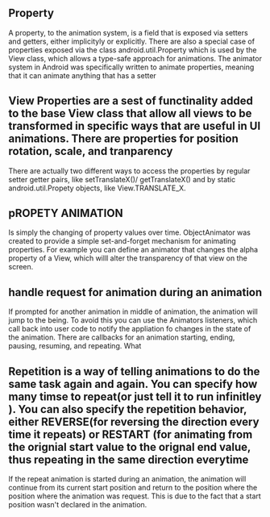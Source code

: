 ## Property
A property, to the animation system, is a field that is exposed via setters and getters, either implicityly or explicitly. There are also a special case of properties exposed via the class android.util.Property which is used by the View class, which allows a type-safe approach for animations. The animator system in Android was specifically written to animate properties, meaning that it can animate anything that has a setter

## View Properties are a sest of functinality added to the base View class that allow all views to be transformed in specific ways that are useful in UI animations. There are properties for position rotation, scale, and tranparency

There are actually two different ways to access the properties by regular setter getter pairs, like setTranslateX()/ getTranslateX() and by static android.util.Propety objects, like View.TRANSLATE_X. 

## pROPETY ANIMATION 
Is simply the changing of property values over time. ObjectAnimator was created to provide a simple set-and-forget mechanism for animating properties. For example you can define an animator that changes the alpha property of a View, which willl alter the transparency of that view on the screen. 


## handle request for animation during an animation
If prompted for another animation in middle of animation, the animation will jump to the being. To avoid this you can use the Animators listeners, which call back into user code to notify the appliation fo changes in the state of the animation. There are callbacks for an animation starting, ending, pausing, resuming, and repeating. What 


## Repetition is a way of telling animations to do the same task again and again. You can specify how many timse to repeat(or just tell it to run infinitley ). You can also specify the repetition behavior, either REVERSE(for reversing the direction every time it repeats) or RESTART (for animating from the orignial start value to the orignal end value, thus repeating in the same direction everytime

If the repeat animation is started during an animation, the animation will continue from its current start position and return to the position where the position where the animation was request. This is due to the fact that a start position wasn't declared in the animation. 

